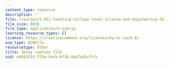 ```yaml
---
content_type: resource
description: ''
file: /courses/5-95j-teaching-college-level-science-and-engineering-fall-2015/e4683515f23e5ecbbf268a47ad1cfcfc_zoa2pKYp_fk.srt
file_size: 8036
file_type: application/x-subrip
learning_resource_types: []
license: https://creativecommons.org/licenses/by-nc-sa/4.0/
ocw_type: OCWFile
resourcetype: Other
title: 3play caption file
uid: e4683515-f23e-5ecb-bf26-8a47ad1cfcfc
---
```

